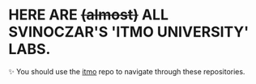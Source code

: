 # HERE ARE ~~(almost)~~ ALL SVINOCZAR'S 'ITMO UNIVERSITY' LABS.

✨ You should use the [itmo](https://github.com/svinoczar/itmo) repo to navigate through these repositories.
